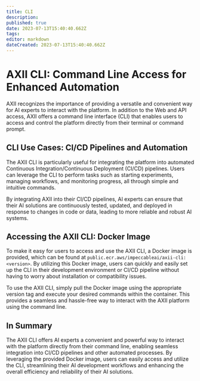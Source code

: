 ```yaml
---
title: CLI
description: 
published: true
date: 2023-07-13T15:40:40.662Z
tags: 
editor: markdown
dateCreated: 2023-07-13T15:40:40.662Z
---
```


# AXII CLI: Command Line Access for Enhanced Automation
AXII recognizes the importance of providing a versatile and convenient way for AI experts to interact with the platform. In addition to the Web and API access, AXII offers a command line interface (CLI) that enables users to access and control the platform directly from their terminal or command prompt.

## CLI Use Cases: CI/CD Pipelines and Automation

The AXII CLI is particularly useful for integrating the platform into automated Continuous Integration/Continuous Deployment (CI/CD) pipelines. Users can leverage the CLI to perform tasks such as starting experiments, managing workflows, and monitoring progress, all through simple and intuitive commands.

By integrating AXII into their CI/CD pipelines, AI experts can ensure that their AI solutions are continuously tested, updated, and deployed in response to changes in code or data, leading to more reliable and robust AI systems.

## Accessing the AXII CLI: Docker Image

To make it easy for users to access and use the AXII CLI, a Docker image is provided, which can be found at `public.ecr.aws/impeccableai/axii-cli:<version>`. By utilizing this Docker image, users can quickly and easily set up the CLI in their development environment or CI/CD pipeline without having to worry about installation or compatibility issues.

To use the AXII CLI, simply pull the Docker image using the appropriate version tag and execute your desired commands within the container. This provides a seamless and hassle-free way to interact with the AXII platform using the command line.

## In Summary

The AXII CLI offers AI experts a convenient and powerful way to interact with the platform directly from their command line, enabling seamless integration into CI/CD pipelines and other automated processes. By leveraging the provided Docker image, users can easily access and utilize the CLI, streamlining their AI development workflows and enhancing the overall efficiency and reliability of their AI solutions.